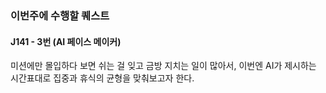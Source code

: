 ### 이번주에 수행할 퀘스트

#### J141 - 3번 (AI 페이스 메이커)

미션에만 몰입하다 보면 쉬는 걸 잊고 금방 지치는 일이 많아서, 이번엔 AI가 제시하는 시간표대로 집중과 휴식의 균형을 맞춰보고자 한다.
